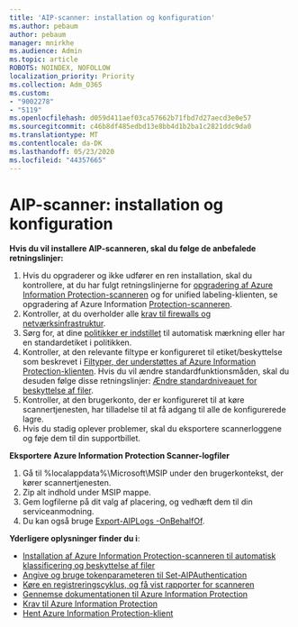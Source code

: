 ```yaml
---
title: 'AIP-scanner: installation og konfiguration'
ms.author: pebaum
author: pebaum
manager: mnirkhe
ms.audience: Admin
ms.topic: article
ROBOTS: NOINDEX, NOFOLLOW
localization_priority: Priority
ms.collection: Adm_O365
ms.custom:
- "9002278"
- "5119"
ms.openlocfilehash: d059d411aef03ca57662b71fbd7d27aecd3e0e57
ms.sourcegitcommit: c46b8df485edbd13e8bb4d1b2ba1c2821ddc9da0
ms.translationtype: MT
ms.contentlocale: da-DK
ms.lasthandoff: 05/23/2020
ms.locfileid: "44357665"
---
```

# <a name="aip-scanner-installation-and-configuration"></a>AIP-scanner: installation og konfiguration

**Hvis du vil installere AIP-scanneren, skal du følge de anbefalede retningslinjer:**

1. Hvis du opgraderer og ikke udfører en ren installation, skal du kontrollere, at du har fulgt retningslinjerne for [opgradering af Azure Information Protection-scanneren](https://docs.microsoft.com/azure/information-protection/rms-client/client-admin-guide#upgrading-the-azure-information-protection-scanner) og for unified labeling-klienten, se opgradering af Azure Information [Protection-scanneren](https://docs.microsoft.com/azure/information-protection/rms-client/clientv2-admin-guide#upgrading-the-azure-information-protection-scanner).
2. Kontroller, at du overholder alle [krav til firewalls og netværksinfrastruktur](https://docs.microsoft.com/azure/information-protection/requirements#firewalls-and-network-infrastructure).
3. Sørg for, at dine [politikker er indstillet](https://docs.microsoft.com/azure/information-protection/configure-policy) til automatisk mærkning eller har en standardetiket i politikken.
4. Kontroller, at den relevante filtype er konfigureret til etiket/beskyttelse som beskrevet i [Filtyper, der understøttes af Azure Information Protection-klienten](https://docs.microsoft.com/azure/information-protection/rms-client/client-admin-guide-file-types#supported-file-types-for-classification-and-protection). Hvis du vil ændre standardfunktionsmåden, skal du desuden følge disse retningslinjer: [Ændre standardniveauet for beskyttelse af filer](https://docs.microsoft.com/azure/information-protection/rms-client/client-admin-guide-file-types#changing-the-default-protection-level-of-files).
5. Kontroller, at den brugerkonto, der er konfigureret til at køre scannertjenesten, har tilladelse til at få adgang til alle de konfigurerede lagre.
6. Hvis du stadig oplever problemer, skal du eksportere scannerloggene og føje dem til din supportbillet.

**Eksportere Azure Information Protection Scanner-logfiler**

1. Gå til %localappdata%\Microsoft\MSIP under den brugerkontekst, der kører scannertjenesten.
2. Zip alt indhold under MSIP mappe.
3. Gem logfilerne på dit valg af placering, og vedhæft dem til din serviceanmodning.
4. Du kan også bruge [Export-AIPLogs -OnBehalfOf](https://docs.microsoft.com/powershell/module/azureinformationprotection/export-aiplogs?view=azureipps).

**Yderligere oplysninger finder du i**:
- [Installation af Azure Information Protection-scanneren til automatisk klassificering og beskyttelse af filer](https://docs.microsoft.com/azure/information-protection/deploy-aip-scanner)
- [Angive og bruge tokenparameteren til Set-AIPAuthentication](https://docs.microsoft.com/azure/information-protection/rms-client/client-admin-guide-powershell#specify-and-use-the-token-parameter-for-set-aipauthentication)
- [Køre en registreringscyklus, og få vist rapporter for scanneren](https://docs.microsoft.com/azure/information-protection/deploy-aip-scanner#run-a-discovery-cycle-and-view-reports-for-the-scanner)
- [Gennemse dokumentationen til Azure Information Protection](https://docs.microsoft.com/azure/information-protection/what-is-information-protection)
- [Krav til Azure Information Protection](https://docs.microsoft.com/azure/information-protection/get-started/requirements)
- [Hent Azure Information Protection-klient](https://www.microsoft.com/download/details.aspx?id=53018)
